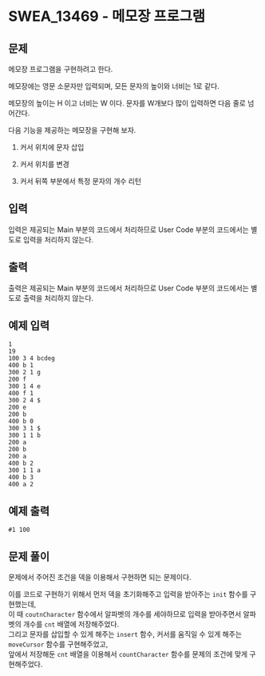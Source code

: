 # SWEA_13469 - 메모장 프로그램

## 문제

메모장 프로그램을 구현하려고 한다.

메모장에는 영문 소문자만 입력되며, 모든 문자의 높이와 너비는 1로 같다.

메모장의 높이는 H 이고 너비는 W 이다. 문자를 W개보다 많이 입력하면 다음 줄로 넘어간다.

다음 기능을 제공하는 메모장을 구현해 보자.

1. 커서 위치에 문자 삽입

2. 커서 위치를 변경

3. 커서 뒤쪽 부분에서 특정 문자의 개수 리턴

## 입력

입력은 제공되는 Main 부분의 코드에서 처리하므로 User Code 부분의 코드에서는 별도로 입력을 처리하지 않는다.

## 출력

출력은 제공되는 Main 부분의 코드에서 처리하므로 User Code 부분의 코드에서는 별도로 출력을 처리하지 않는다.

## 예제 입력

```
1
19
100 3 4 bcdeg
400 b 1
300 2 1 g
200 f
300 1 4 e
400 f 1
300 2 4 $
200 e
200 b
400 b 0
300 3 1 $
300 1 1 b
200 a
200 b
200 a
400 b 2
300 1 1 a
400 b 3
400 a 2
```

## 예제 출력

```
#1 100
```

## 문제 풀이

문제에서 주어진 조건을 덱을 이용해서 구현하면 되는 문제이다.

이를 코드로 구현하기 위해서 먼저 덱을 초기화해주고 입력을 받아주는 `init` 함수를 구현했는데,  
이 때 `coutnCharacter` 함수에서 알파벳의 개수를 세야하므로 입력을 받아주면서 알파벳의 개수를 `cnt` 배열에 저장해주었다.  
그리고 문자를 삽입할 수 있게 해주는 `insert` 함수, 커서를 움직일 수 있게 해주는 `moveCursor` 함수를 구현해주었고,  
앞에서 저장해둔 `cnt` 배열을 이용해서 `countCharacter` 함수를 문제의 조건에 맞게 구현해주었다.
